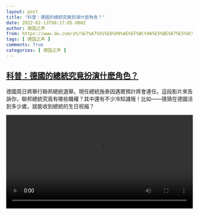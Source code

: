 ```yaml
---
layout: post
title: "科普：德國的總統究竟扮演什麽角色？"
date: 2022-02-13T08:17:05.000Z
author: 德国之声
from: https://www.dw.com/zh/%E7%A7%91%E6%99%AE%EF%BC%9A%E5%BE%B7%E5%9C%8B%E7%9A%84%E7%B8%BD%E7%B5%B1%E7%A9%B6%E7%AB%9F%E6%89%AE%E6%BC%94%E4%BB%80%E9%BA%BD%E8%A7%92%E8%89%B2%EF%BC%9F/a-60746453
tags: [ 德国之声 ]
comments: True
categories: [ 德国之声 ]
---
```

<!--1644740225000-->
[科普：德國的總統究竟扮演什麽角色？](https://www.dw.com/zh/%E7%A7%91%E6%99%AE%EF%BC%9A%E5%BE%B7%E5%9C%8B%E7%9A%84%E7%B8%BD%E7%B5%B1%E7%A9%B6%E7%AB%9F%E6%89%AE%E6%BC%94%E4%BB%80%E9%BA%BD%E8%A7%92%E8%89%B2%EF%BC%9F/a-60746453)
------

<div>
<p>德國周日將舉行聯邦總統選舉。現任總統施泰因邁爾預計將會連任。這段影片來告訴你，聯邦總統究竟有哪些職權？其中還有不少冷知識哦！比如——猜猜在德國活到多少歲，就能收到總統的生日祝福？</small></p><video src="https://tvdownloaddw-a.akamaihd.net/dwtv_video/flv/vdt_zh/2022/bchi220211_001_bchi_220211_germanpresident_01r_sd_sor.mp4" controls style="width:100%"></video>
</div>
